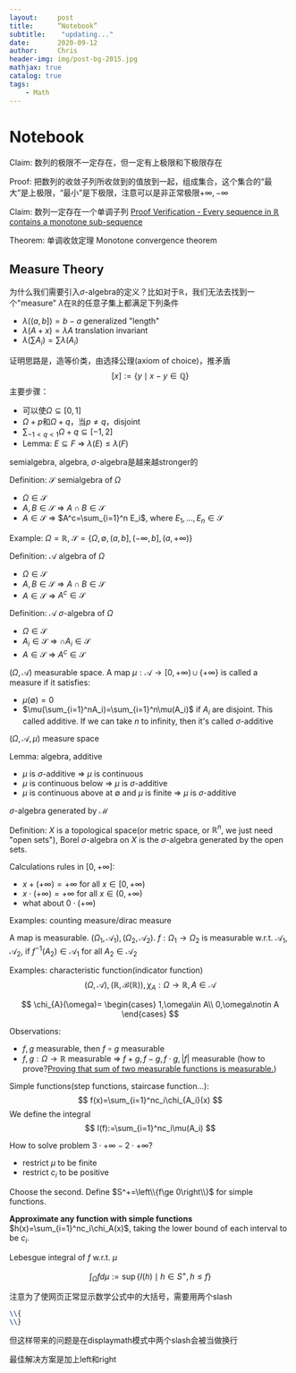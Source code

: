 ```yaml
---
layout:     post
title:      “Notebook”
subtitle:    "updating..."
date:       2020-09-12
author:     Chris
header-img: img/post-bg-2015.jpg
mathjax: true
catalog: true
tags:
    - Math
---
```


# Notebook

Claim: 数列的极限不一定存在，但一定有上极限和下极限存在

Proof: 把数列的收敛子列所收敛到的值放到一起，组成集合，这个集合的“最大”是上极限，“最小”是下极限，注意可以是非正常极限$+\infty, -\infty$

Claim: 数列一定存在一个单调子列 [Proof Verification - Every sequence in ℝ contains a monotone sub-sequence](https://math.stackexchange.com/questions/716461/proof-verification-every-sequence-in-bbb-r-contains-a-monotone-sub-sequence)

Theorem: 单调收敛定理 Monotone convergence theorem

## Measure Theory

为什么我们需要引入$\sigma$-algebra的定义？比如对于$\mathbb{R}$，我们无法去找到一个"measure" $\lambda$在$\mathbb{R}$的任意子集上都满足下列条件

* $\lambda((a,b])=b-a$ generalized "length"
* $\lambda(A+x)=\lambda{A}$ translation invariant
* $\lambda(\sum A_i)=\sum\lambda(A_i)$

证明思路是，造等价类，由选择公理(axiom of choice)，推矛盾
$$
[x]:=\{y\mid x-y\in\mathbb{Q}\}
$$
主要步骤：
* 可以使$\Omega\subseteq[0,1]$
* $\Omega+p$和$\Omega+q$，当$p\ne q$，disjoint
* $\sum_{-1<q<1}\Omega+q\subseteq[-1,2]$
* Lemma: $E\subseteq F$ $\Rightarrow$ $\lambda(E)\le \lambda(F)$ 

semialgebra, algebra, $\sigma$-algebra是越来越stronger的

Definition: $\mathcal{S}$ semialgebra of $\Omega$
* $\Omega\in\mathcal{S}$
* $A,B\in\mathcal{S}$ $\Rightarrow$ $A\cap B\in\mathcal{S}$
* $A\in\mathcal{S}$ $\Rightarrow$ $A^c=\sum_{i=1}^n E_i$, where $E_1,\dots,E_n\in\mathcal{S}$

Example: $\Omega=\mathbb{R}$, $\mathcal{S}=\{\Omega,\emptyset,(a, b],(-\infty,b],(a,+\infty)\}$

Definition: $\mathcal{A}$ algebra of $\Omega$
* $\Omega\in\mathcal{S}$
* $A,B\in\mathcal{S}$ $\Rightarrow$ $A\cap B\in\mathcal{S}$
* $A\in\mathcal{S}$ $\Rightarrow$ $A^c\in\mathcal{S}$

Definition: $\mathcal{A}$ $\sigma$-algebra of $\Omega$
* $\Omega\in\mathcal{S}$
* $A_i\in\mathcal{S}$ $\Rightarrow$ $\cap A_i\in\mathcal{S}$
* $A\in\mathcal{S}$ $\Rightarrow$ $A^c\in\mathcal{S}$

$(\Omega,\mathcal{A})$ measurable space. A map $\mu:\mathcal{A}\rightarrow[0,+\infty)\cup\{+\infty\}$ is called a measure if it satisfies:
* $\mu(\emptyset)=0$
* $\mu(\sum_{i=1}^nA_i)=\sum_{i=1}^n\mu(A_i)$ if $A_i$ are disjoint. This called additive. If we can take $n$ to infinity, then it's called $\sigma$-additive

$(\Omega,\mathcal{A},\mu)$ measure space

Lemma: algebra, additive
* $\mu$ is $\sigma$-additive $\Rightarrow$ $\mu$ is continuous
* $\mu$ is continuous below $\Rightarrow$ $\mu$ is $\sigma$-additive
* $\mu$ is continuous above at $\emptyset$ and $\mu$ is finite $\Rightarrow$ $\mu$ is $\sigma$-additive

$\sigma$-algebra generated by $\mathcal{M}$

Definition: $X$ is a topological space(or metric space, or $\mathbb{R}^n$, we just need "open sets"), Borel $\sigma$-algebra on $X$ is the $\sigma$-algebra generated by the open sets.

Calculations rules in $[0,+\infty]$:
* $x+(+\infty)=+\infty$ for all $x\in[0,+\infty)$
* $x\cdot(+\infty)=+\infty$ for all $x\in(0,+\infty)$
* what about $0\cdot(+\infty)$

Examples: counting measure/dirac measure

A map is measurable. $(\Omega_1,\mathcal{A}_1),(\Omega_2,\mathcal{A}_2)$. $f:\Omega_1\rightarrow\Omega_2$ is measurable w.r.t. $\mathcal{A}_1,\mathcal{A}_2$, if $f^{-1}(A_2)\in\mathcal{A}_1$ for all $A_2\in\mathcal{A}_2$

Examples: characteristic function(indicator function) 
$$
(\Omega, \mathcal{A}), (\mathbb{R},\mathcal{B}(\mathbb{R})),\chi_{A}:\Omega\rightarrow\mathbb{R},A\in\mathcal{A}
$$

$$
\chi_{A}(\omega)=
\begin{cases}
1,\omega\in A\\
0,\omega\notin A
\end{cases}
$$

Observations: 
* $f,g$ measurable, then $f\circ g$ measurable
* $f,g:\Omega\rightarrow\mathbb{R}$ measurable $\Rightarrow$ $f+g,f-g,f\cdot g,\lvert f\rvert$ measurable (how to prove?[Proving that sum of two measurable functions is measurable.](https://math.stackexchange.com/questions/541118/proving-that-sum-of-two-measurable-functions-is-measurable/541174#541174))

Simple functions(step functions, staircase function...): 
$$
f(x)=\sum_{i=1}^nc_i\chi_{A_i}(x)
$$ 
We define the integral
$$
I(f):=\sum_{i=1}^nc_i\mu(A_i)
$$

How to solve problem $3\cdot+\infty-2\cdot+\infty$?
* restrict $\mu$ to be finite
* restrict $c_i$ to be positive

Choose the second. Define $S^+=\left\\{f\ge 0\right\\}$ for simple functions.

**Approximate any function with simple functions** $h(x)=\sum_{i=1}^nc_i\chi_A(x)$, taking the lower bound of each interval to be $c_i$.

Lebesgue integral of $f$ w.r.t. $\mu$

$$
\int_{\Omega}fd\mu:=\sup\left\{I(h)\mid h\in S^+,h\le f\right\}
$$

注意为了使网页正常显示数学公式中的大括号，需要用两个slash

```latex
\\{
\\}
```

但这样带来的问题是在displaymath模式中两个slash会被当做换行



最佳解决方案是加上left和right

